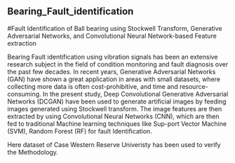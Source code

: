 ## Bearing_Fault_identification
#Fault Identification of Ball bearing using Stockwell Transform, Generative Adversarial Networks, and Convolutional Neural Network-based Feature extraction

Bearing Fault identification using vibration signals has been an extensive research subject in the field of condition monitoring and fault diagnosis over the past few decades. In recent years, Generative Adversarial Networks (GAN) have shown a great application in areas with small datasets, where collecting more data is often cost-prohibitive, and time and resource-consuming. In the present study, Deep Convolutional Generative Adversarial Networks (DCGAN) have been used to generate artificial images by feeding images generated using Stockwell transform. The image features are then extracted by using Convolutional Neural Networks (CNN), which are then fed to traditional Machine learning techniques like Sup-port Vector Machine (SVM), Random Forest (RF) for fault Identification.


Here dataset of Case Western Reserve Univeristy has been used to verify the Methodology.
